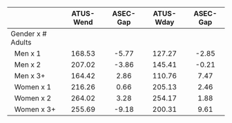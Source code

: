
|                      |    ATUS-Wend |     ASEC-Gap |    ATUS-Wday |     ASEC-Gap |
| -------------------- | :----------: | :----------: | :----------: | :----------: |
| Gender x # Adults    |              |              |              |              |
| &nbsp;&nbsp;Men x 1  |       168.53 |        -5.77 |       127.27 |        -2.85 |
| &nbsp;&nbsp;Men x 2  |       207.02 |        -3.86 |       145.41 |        -0.21 |
| &nbsp;&nbsp;Men x 3+ |       164.42 |         2.86 |       110.76 |         7.47 |
| &nbsp;&nbsp;Women x 1 |       216.26 |         0.66 |       205.13 |         2.46 |
| &nbsp;&nbsp;Women x 2 |       264.02 |         3.28 |       254.17 |         1.88 |
| &nbsp;&nbsp;Women x 3+ |       255.69 |        -9.18 |       200.31 |         9.61 |

